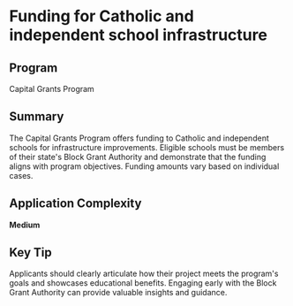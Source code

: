 # Funding for Catholic and independent school infrastructure
  
## Program
Capital Grants Program

## Summary
The Capital Grants Program offers funding to Catholic and independent schools for infrastructure improvements. Eligible schools must be members of their state's Block Grant Authority and demonstrate that the funding aligns with program objectives. Funding amounts vary based on individual cases.

## Application Complexity
**Medium**

## Key Tip
Applicants should clearly articulate how their project meets the program's goals and showcases educational benefits. Engaging early with the Block Grant Authority can provide valuable insights and guidance.
